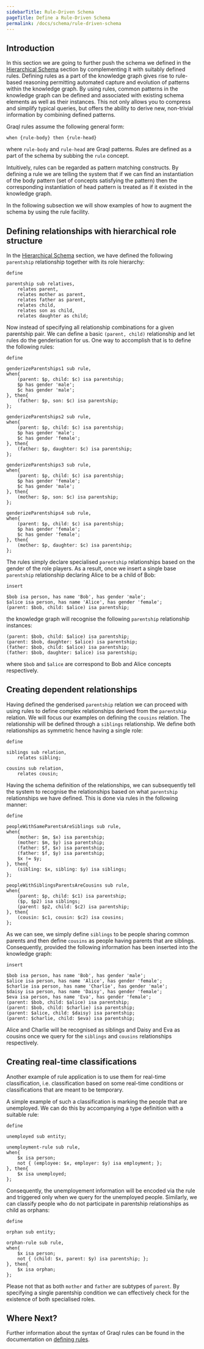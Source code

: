 ```yaml
---
sidebarTitle: Rule-Driven Schema
pageTitle: Define a Rule-Driven Schema
permalink: /docs/schema/rule-driven-schema
---
```


## Introduction
In this section we are going to further push the schema we defined in the [Hierarchical Schema](/docs/schema/hierarchical-schema) section by complementing it with suitably defined rules.
Defining rules as a part of the knowledge graph gives rise to rule-based reasoning permitting automated capture and evolution of patterns within the knowledge graph.
By using rules, common patterns in the knowledge graph can be defined and associated with existing schema elements as well as their instances. This not only allows you to compress and simplify typical queries, but offers the ability to derive new, non-trivial information by combining defined patterns.

Graql rules assume the following general form:

```
when {rule-body} then {rule-head}
```
where `rule-body` and `rule-head` are Graql patterns. Rules are defined as a part of the schema by subbing the `rule` concept.

Intuitively, rules can be regarded as pattern matching constructs. By defining a rule we are telling the system that if we can find an instantiation of the body pattern (set of concepts satisfying the pattern) then the corresponding instantiation of head pattern is treated as if it existed in the knowledge graph.

In the following subsection we will show examples of how to augment the schema by using the rule facility.

## Defining relationships with hierarchical role structure

In the [Hierarchical Schema](/docs/schema/hierarchical-schema) section, we have defined the following `parentship` relationship together with its role hierarchy:

```graql
define

parentship sub relatives,
    relates parent,
    relates mother as parent,
    relates father as parent,
    relates child,
    relates son as child,
    relates daughter as child;

````

Now instead of specifying all relationship combinations for a given parentship pair. We can define a basic `(parent, child)` relationship and let rules do the genderisation for us. One way to accomplish that is to define the following rules:

```graql
define

genderizeParentships1 sub rule,
when{
    (parent: $p, child: $c) isa parentship;
    $p has gender 'male';
    $c has gender 'male';
}, then{
    (father: $p, son: $c) isa parentship;
};

genderizeParentships2 sub rule,
when{
    (parent: $p, child: $c) isa parentship;
    $p has gender 'male';
    $c has gender 'female';
}, then{
    (father: $p, daughter: $c) isa parentship;
};

genderizeParentships3 sub rule,
when{
    (parent: $p, child: $c) isa parentship;
    $p has gender 'female';
    $c has gender 'male';
}, then{
    (mother: $p, son: $c) isa parentship;
};

genderizeParentships4 sub rule,
when{
    (parent: $p, child: $c) isa parentship;
    $p has gender 'female';
    $c has gender 'female';
}, then{
    (mother: $p, daughter: $c) isa parentship;
};
```

The rules simply declare specialised `parentship` relationships based on the gender of the role players. As a result, once we insert a single base `parentship` relationship declaring Alice to be a child of Bob:

```graql
insert

$bob isa person, has name 'Bob', has gender 'male';
$alice isa person, has name 'Alice', has gender 'female';
(parent: $bob, child: $alice) isa parentship;
```

the knowledge graph will recognise the following `parentship` relationship instances:

```
(parent: $bob, child: $alice) isa parentship;
(parent: $bob, daughter: $alice) isa parentship;
(father: $bob, child: $alice) isa parentship;
(father: $bob, daughter: $alice) isa parentship;
```

where `$bob` and `$alice` are correspond to Bob and Alice concepts respectively.

## Creating dependent relationships
Having defined the genderised `parentship` relation we can proceed with using rules to define complex relationships derived from the `parentship` relation. We will focus our examples on defining the `cousins` relation.
The relationship will be defined through a `siblings` relationship. We define both relationships as symmetric hence having a single role:

```graql
define

siblings sub relation,
    relates sibling;

cousins sub relation,
    relates cousin;
```


Having the schema definition of the relationships, we can subsequently tell the system to recognise the relationships based on what `parentship` relationships we have defined. This is done via rules in the following manner:

```graql
define

peopleWithSameParentsAreSiblings sub rule,
when{
    (mother: $m, $x) isa parentship;
    (mother: $m, $y) isa parentship;
    (father: $f, $x) isa parentship;
    (father: $f, $y) isa parentship;
    $x != $y;
}, then{
    (sibling: $x, sibling: $y) isa siblings;
};

peopleWithSiblingsParentsAreCousins sub rule,
when{
    (parent: $p, child: $c1) isa parentship;
    ($p, $p2) isa siblings;
    (parent: $p2, child: $c2) isa parentship;
}, then{
    (cousin: $c1, cousin: $c2) isa cousins;
};
```

As we can see, we simply define `siblings` to be people sharing common parents and then define `cousins` as people having parents that are siblings. Consequently, provided the following information has been inserted into
the knowledge graph:

```graql
insert

$bob isa person, has name 'Bob', has gender 'male';
$alice isa person, has name 'Alice', has gender 'female';
$charlie isa person, has name 'Charlie', has gender 'male';
$daisy isa person, has name 'Daisy', has gender 'female';
$eva isa person, has name 'Eva', has gender 'female';
(parent: $bob, child: $alice) isa parentship;
(parent: $bob, child: $charlie) isa parentship;
(parent: $alice, child: $daisy) isa parentship;
(parent: $charlie, child: $eva) isa parentship;

```

Alice and Charlie will be recognised as siblings and Daisy and Eva as cousins once we query for the `siblings` and `cousins` relationships respectively.


## Creating real-time classifications
Another example of rule application is to use them for real-time classification, i.e. classification based on some real-time conditions or classifications that are meant to be temporary.

A simple example of such a classification is marking the people that are unemployed. We can do this by accompanying a type definition with a suitable rule:

```graql
define 

unemployed sub entity;

unemployment-rule sub rule,
when{
    $x isa person;
    not { (employee: $x, employer: $y) isa employment; };
}, then{
    $x isa unemployed;
};
```

Consequently, the unemployement information will be encoded via the rule and triggered only when we query for the unemployed people.
Similarly, we can classify people who do not participate in parentship relationships as child as orphans:

```graql
define 

orphan sub entity;

orphan-rule sub rule,
when{
    $x isa person;
    not { (child: $x, parent: $y) isa parentship; };
}, then{
    $x isa orphan;
};
```

Please not that as both `mother` and `father` are subtypes of `parent`. By specifying a single parentship condition we can effectively check for the existence of both specialised roles.


## Where Next?

Further information about the syntax of Graql rules can be found in the documentation on [defining rules](/docs/schema/rules).
